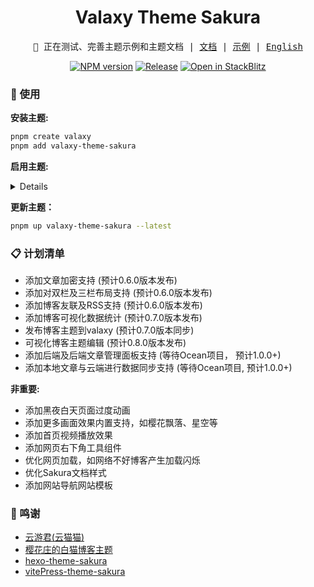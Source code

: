<h1 align="center">Valaxy Theme Sakura</h1>
<pre align="center">
🧪 正在测试、完善主题示例和主题文档 | <a href="https://sakura.valaxy.site/">文档</a> | <a href="https://sakura.wrxinyue.org/">示例</a> | <a href="./README-en.md">English</a>
</pre>

<p align="center">
<a href="https://www.npmjs.com/package/valaxy-theme-sakura" rel="nofollow"><img src="https://img.shields.io/npm/v/valaxy-theme-sakura?color=0078E7" alt="NPM version"></a>
<a href="https://github.com/WRXinYue/valaxy-theme-sakura/actions/workflows/release.yml"><img src="https://github.com/WRXinYue/valaxy-theme-sakura/actions/workflows/release.yml/badge.svg" alt="Release"></a>
<a href="https://stackblitz.com/edit/stackblitz-starters-tqdtk7?file=README.md"><img src="https://developer.stackblitz.com/img/open_in_stackblitz_small.svg" alt="Open in StackBlitz"></a>
</p>

### 🚀 使用

**安装主题:**

~~~bash
pnpm create valaxy
pnpm add valaxy-theme-sakura
~~~

**启用主题:**

<details>

~~~ts
// valaxy.config.ts
import { defineConfig } from 'valaxy'
import type { ThemeUserConfig } from 'valaxy-theme-sakura'

export default defineValaxyConfig<ThemeUserConfig>({
  theme: 'sakura'
})
~~~

<br></details>

**更新主题：**

~~~bash
pnpm up valaxy-theme-sakura --latest
~~~

### 📋 计划清单

- 添加文章加密支持 (预计0.6.0版本发布)
- 添加对双栏及三栏布局支持 (预计0.6.0版本发布)
- 添加博客友联及RSS支持 (预计0.6.0版本发布)
- 添加博客可视化数据统计 (预计0.7.0版本发布)
- 发布博客主题到valaxy (预计0.7.0版本同步)
- 可视化博客主题编辑 (预计0.8.0版本发布)
- 添加后端及后端文章管理面板支持 (等待Ocean项目， 预计1.0.0+)
- 添加本地文章与云端进行数据同步支持 (等待Ocean项目, 预计1.0.0+)

**非重要:**

- 添加黑夜白天页面过度动画
- 添加更多画面效果内置支持，如樱花飘落、星空等
- 添加首页视频播放效果
- 添加网页右下角工具组件
- 优化网页加载，如网络不好博客产生加载闪烁
- 优化Sakura文档样式
- 添加网站导航网站模板

### 🌟 鸣谢

- [云游君(云猫猫)](https://valaxy.site/)
- [樱花庄的白猫博客主题](https://github.com/mashirozx/sakura)
- [hexo-theme-sakura](https://github.com/honjun/hexo-theme-sakura)
- [vitePress-theme-sakura](https://github.com/flaribbit/vitepress-theme-sakura)
